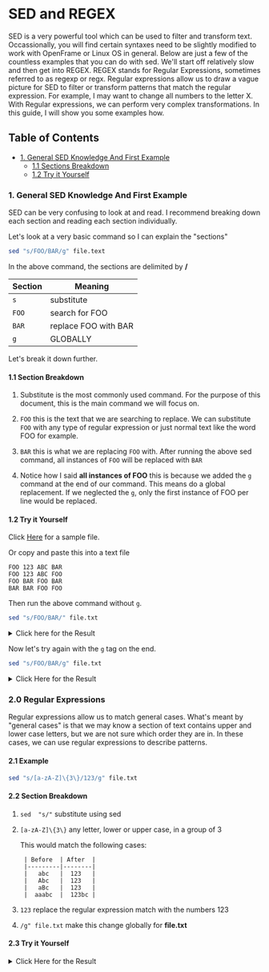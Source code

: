 # SED and REGEX

SED is a very powerful tool which can be used to filter and transform text. Occassionally, you will find certain syntaxes need to be slightly modified to work with OpenFrame or Linux OS in general. Below are just a few of the countless examples that you can do with sed. We'll start off relatively slow and then get into REGEX. REGEX stands for Regular Expressions, sometimes referred to as regexp or regx. Regular expressions allow us to draw a vague picture for SED to filter or transform patterns that match the regular expression. For example, I may want to change all numbers to the letter X. With Regular expressions, we can perform very complex transformations. In this guide, I will show you some examples how.

## Table of Contents

- [1. General SED Knowledge And First Example](#1-general-sed-knowledge-and-first-example)
	- [1.1 Sections Breakdown](#11-sections-breakdown)
	- [1.2 Try it Yourself](#12-try-it-yourself)

### 1. General SED Knowledge And First Example

SED can be very confusing to look at and read. I recommend breaking down each section and reading each section individually.

Let's look at a very basic command so I can explain the "sections"

```bash
sed "s/FOO/BAR/g" file.text
```

In the above command, the sections are delimited by **/**

| Section | Meaning               |
|---------|-----------------------|
|```s```  |  substitute           |
|```FOO```|  search for FOO       |
|```BAR```|  replace FOO with BAR |
|```g```  |  GLOBALLY             |

Let's break it down further.

#### 1.1 Section Breakdown

1. Substitute is the most commonly used command. For the purpose of this document, this is the main command we will focus on.

2. ```FOO``` this is the text that we are searching to replace. We can substitute ```FOO``` with any type of regular expression or just normal text like the word FOO for example.

3. ```BAR``` this is what we are replacing ```FOO``` with. After running the above sed command, all instances of ```FOO``` will be replaced with  ```BAR```

4. Notice how I said **all instances of FOO** this is because we added the ```g``` command at the end of our command. This means do a global replacement. If we neglected the ```g```, only the first instance of FOO per line would be replaced.

#### 1.2 Try it Yourself

Click [Here](./examples/example1/file.txt) for a sample file.

Or copy and paste this into a text file

```
FOO 123 ABC BAR
FOO 123 ABC FOO
FOO BAR FOO BAR
BAR BAR FOO FOO
```

Then run the above command without ```g```.

```bash
sed "s/FOO/BAR/" file.txt
```

<details>
	<summary>Click here for the Result</summary>

```
BAR 123 ABC BAR
BAR 123 ABC FOO
BAR BAR FOO BAR
BAR BAR BAR FOO
```
</details>

Now let's try again with the ```g``` tag on the end.

```bash
sed "s/FOO/BAR/g" file.txt
```

<details>
	<summary>Click Here for the Result</summary>

```
BAR 123 ABC BAR
BAR 123 ABC BAR
BAR BAR BAR BAR
BAR BAR BAR BAR
```
</details>

### 2.0 Regular Expressions

Regular expressions allow us to match general cases. What's meant by "general cases" is that we may know a section of text contains upper and lower case letters, but we are not sure which order they are in. In these cases, we can use regular expressions to describe patterns.

#### 2.1 Example

```bash
sed "s/[a-zA-Z]\{3\}/123/g" file.txt
```

#### 2.2 Section Breakdown

1. ```sed  "s/"``` substitute using sed

2. ```[a-zA-Z]\{3\}``` any letter, lower or upper case, in a group of 3

	This would match the following cases:

		| Before  | After  |
		|---------|--------|
		|   abc   |  123   |
		|   Abc   |  123   |
		|   aBc   |  123   |
		|  aaabc  |  123bc |

3. ```123``` replace the regular expression match with the numbers 123

4. ```/g" file.txt``` make this change globally for __file.txt__

#### 2.3 Try it Yourself

<details>
	<summary>Click Here for the Result</summary>

```
123 123 123 123
123 123 123 123
123 123 123 123
123 123 123 123
```
</details>